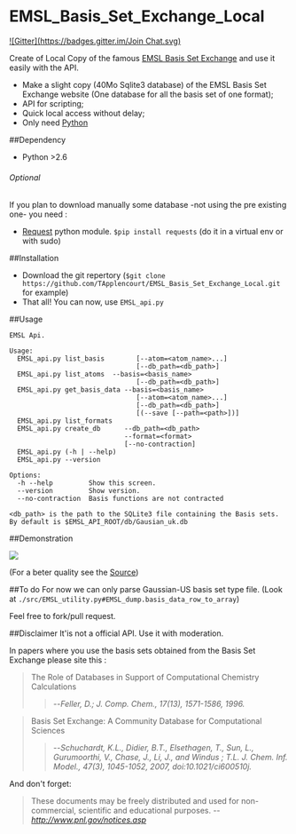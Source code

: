 EMSL_Basis_Set_Exchange_Local
=============================
[![Gitter](https://badges.gitter.im/Join Chat.svg)](https://gitter.im/TApplencourt/EMSL_Basis_Set_Exchange_Local?utm_source=badge&utm_medium=badge&utm_campaign=pr-badge&utm_content=badge)

Create of Local Copy of the famous [EMSL Basis Set Exchange](https://bse.pnl.gov/bse/portal) and use it easily with the API.

* Make a slight copy (40Mo Sqlite3 database) of the EMSL Basis Set Exchange website (One database for all the basis set of one format);
* API for scripting;  
* Quick local access without delay;
* Only need [Python](https://www.python.org/)

##Dependency
* Python >2.6

###### Optional
If you plan to download manually some database -not using the pre existing one- you need :
* [Request](http://docs.python-requests.org/en/latest/) python module. ```$pip install requests``` (do it in a virtual env or with sudo)

##Installation
* Download the git repertory (```$git clone https://github.com/TApplencourt/EMSL_Basis_Set_Exchange_Local.git``` for example)
* That all! You can now, use ```EMSL_api.py```

##Usage
```
EMSL Api.

Usage:
  EMSL_api.py list_basis        [--atom=<atom_name>...]
                                [--db_path=<db_path>]
  EMSL_api.py list_atoms  --basis=<basis_name>
                                [--db_path=<db_path>]
  EMSL_api.py get_basis_data --basis=<basis_name>
                                [--atom=<atom_name>...]
                                [--db_path=<db_path>]
                                [(--save [--path=<path>])]
  EMSL_api.py list_formats
  EMSL_api.py create_db      --db_path=<db_path>
                             --format=<format>
                             [--no-contraction]
  EMSL_api.py (-h | --help)
  EMSL_api.py --version

Options:
  -h --help         Show this screen.
  --version         Show version.
  --no-contraction  Basis functions are not contracted

<db_path> is the path to the SQLite3 file containing the Basis sets.
By default is $EMSL_API_ROOT/db/Gausian_uk.db
```
##Demonstration

![](http://fat.gfycat.com/WelcomePerkyChrysomelid.gif)

(For a beter quality see the [Source](https://asciinema.org/api/asciicasts/15380))

##To do
For now  we can only parse Gaussian-US basis set type file. (Look at ```./src/EMSL_utility.py#EMSL_dump.basis_data_row_to_array```)

Feel free to fork/pull request. 

##Disclaimer
It'is not a official API. Use it with moderation.

In papers where you use the basis sets obtained from the Basis Set Exchange please site this :
>The Role of Databases in Support of Computational Chemistry Calculations
>
>>--<cite>Feller, D.; J. Comp. Chem., 17(13), 1571-1586, 1996.</cite>

>Basis Set Exchange: A Community Database for Computational Sciences
>
>>--<cite>Schuchardt, K.L., Didier, B.T., Elsethagen, T., Sun, L., Gurumoorthi, V., Chase, J., Li, J., and Windus ; T.L.
>>J. Chem. Inf. Model., 47(3), 1045-1052, 2007, doi:10.1021/ci600510j.</cite>

And don't forget: 
>These documents may be freely distributed and used for non-commercial, scientific and educational purposes. 
>-- <cite>http://www.pnl.gov/notices.asp</cite>

